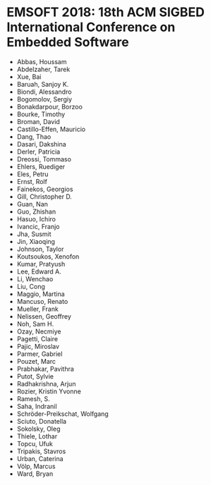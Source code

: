 # EMSOFT 2018: 18th ACM SIGBED International Conference on Embedded Software
* Abbas, Houssam
* Abdelzaher, Tarek
* Xue, Bai
* Baruah, Sanjoy K.
* Biondi, Alessandro
* Bogomolov, Sergiy
* Bonakdarpour, Borzoo
* Bourke, Timothy
* Broman, David
* Castillo-Effen, Mauricio
* Dang, Thao
* Dasari, Dakshina
* Derler, Patricia
* Dreossi, Tommaso
* Ehlers, Ruediger
* Eles, Petru
* Ernst, Rolf
* Fainekos, Georgios
* Gill, Christopher D.
* Guan, Nan
* Guo, Zhishan
* Hasuo, Ichiro
* Ivancic, Franjo
* Jha, Susmit
* Jin, Xiaoqing
* Johnson, Taylor
* Koutsoukos, Xenofon
* Kumar, Pratyush
* Lee, Edward A.
* Li, Wenchao
* Liu, Cong
* Maggio, Martina
* Mancuso, Renato
* Mueller, Frank
* Nelissen, Geoffrey
* Noh, Sam H.
* Ozay, Necmiye
* Pagetti, Claire
* Pajic, Miroslav
* Parmer, Gabriel
* Pouzet, Marc
* Prabhakar, Pavithra
* Putot, Sylvie
* Radhakrishna, Arjun
* Rozier, Kristin Yvonne
* Ramesh, S.
* Saha, Indranil
* Schröder-Preikschat, Wolfgang
* Sciuto, Donatella
* Sokolsky, Oleg
* Thiele, Lothar
* Topcu, Ufuk
* Tripakis, Stavros
* Urban, Caterina
* Völp, Marcus
* Ward, Bryan

